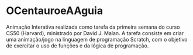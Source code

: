 # OCentauroeAAguia
Animação Interativa realizada como tarefa da primeira semana do curso CS50 (Harvard), ministrado por David J. Malan. A tarefa consiste em criar uma animação/jogo na linguagem de programação Scratch, com o objetivo de exercitar o uso de funções e da lógica de programação.
